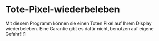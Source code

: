 # Tote-Pixel-wiederbeleben
Mit diesem Programm können sie einen Toten Pixel auf Ihrem Display wiederbeleben. Eine Garantie gibt es dafür nicht, benutzen auf eigene Gefahr!!!1
